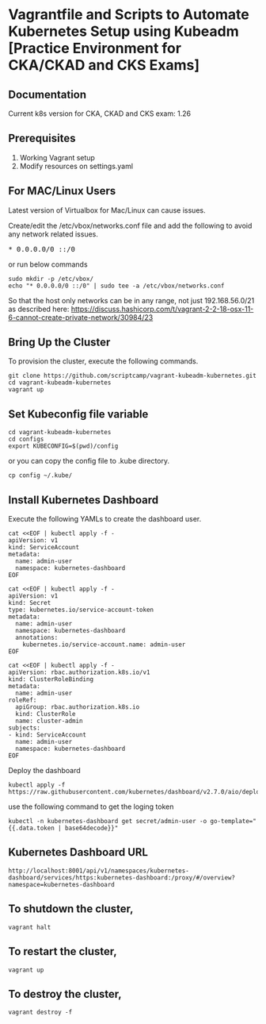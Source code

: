 
# Vagrantfile and Scripts to Automate Kubernetes Setup using Kubeadm [Practice Environment for CKA/CKAD and CKS Exams]

## Documentation

Current k8s version for CKA, CKAD and CKS exam: 1.26

## Prerequisites

1. Working Vagrant setup
2. Modify resources on settings.yaml

## For MAC/Linux Users

Latest version of Virtualbox for Mac/Linux can cause issues.

Create/edit the /etc/vbox/networks.conf file and add the following to avoid any network related issues.
<pre>* 0.0.0.0/0 ::/0</pre>

or run below commands

```shell
sudo mkdir -p /etc/vbox/
echo "* 0.0.0.0/0 ::/0" | sudo tee -a /etc/vbox/networks.conf
```

So that the host only networks can be in any range, not just 192.168.56.0/21 as described here:
https://discuss.hashicorp.com/t/vagrant-2-2-18-osx-11-6-cannot-create-private-network/30984/23

## Bring Up the Cluster

To provision the cluster, execute the following commands.

```shell
git clone https://github.com/scriptcamp/vagrant-kubeadm-kubernetes.git
cd vagrant-kubeadm-kubernetes
vagrant up
```
## Set Kubeconfig file variable

```shell
cd vagrant-kubeadm-kubernetes
cd configs
export KUBECONFIG=$(pwd)/config
```

or you can copy the config file to .kube directory.

```shell
cp config ~/.kube/
```

## Install Kubernetes Dashboard

Execute the following YAMLs to create the dashboard user.

```
cat <<EOF | kubectl apply -f -
apiVersion: v1
kind: ServiceAccount
metadata:
  name: admin-user
  namespace: kubernetes-dashboard
EOF
```

```
cat <<EOF | kubectl apply -f -
apiVersion: v1
kind: Secret
type: kubernetes.io/service-account-token
metadata:
  name: admin-user
  namespace: kubernetes-dashboard
  annotations:
    kubernetes.io/service-account.name: admin-user
EOF
```

```
cat <<EOF | kubectl apply -f -
apiVersion: rbac.authorization.k8s.io/v1
kind: ClusterRoleBinding
metadata:
  name: admin-user
roleRef:
  apiGroup: rbac.authorization.k8s.io
  kind: ClusterRole
  name: cluster-admin
subjects:
- kind: ServiceAccount
  name: admin-user
  namespace: kubernetes-dashboard
EOF
```

Deploy the dashboard

```
kubectl apply -f https://raw.githubusercontent.com/kubernetes/dashboard/v2.7.0/aio/deploy/recommended.yaml
```

use the following command to get the loging token

```
kubectl -n kubernetes-dashboard get secret/admin-user -o go-template="{{.data.token | base64decode}}" 
```

## Kubernetes Dashboard URL

```shell
http://localhost:8001/api/v1/namespaces/kubernetes-dashboard/services/https:kubernetes-dashboard:/proxy/#/overview?namespace=kubernetes-dashboard
```
## To shutdown the cluster,

```shell
vagrant halt
```

## To restart the cluster,

```shell
vagrant up
```

## To destroy the cluster,

```shell
vagrant destroy -f
```

